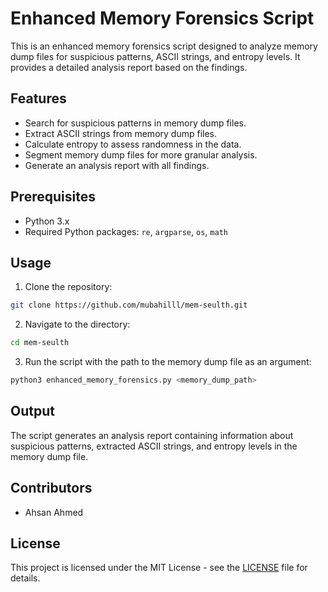 # Enhanced Memory Forensics Script
This is an enhanced memory forensics script designed to analyze memory dump files for suspicious patterns, ASCII strings, and entropy levels. It provides a detailed analysis report based on the findings.

## Features
- Search for suspicious patterns in memory dump files.
- Extract ASCII strings from memory dump files.
- Calculate entropy to assess randomness in the data.
- Segment memory dump files for more granular analysis.
- Generate an analysis report with all findings.

## Prerequisites
- Python 3.x
- Required Python packages: `re`, `argparse`, `os`, `math`

## Usage
1. Clone the repository:
```bash
git clone https://github.com/mubahilll/mem-seulth.git
```

2. Navigate to the directory:
```bash
cd mem-seulth
```

3. Run the script with the path to the memory dump file as an argument:
```bash
python3 enhanced_memory_forensics.py <memory_dump_path>
```

## Output

The script generates an analysis report containing information about suspicious patterns, extracted ASCII strings, and entropy levels in the memory dump file.

## Contributors
- Ahsan Ahmed
  
## License

This project is licensed under the MIT License - see the [LICENSE](LICENSE) file for details.
